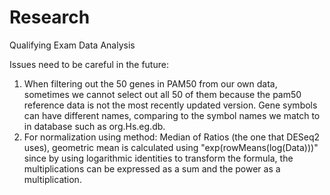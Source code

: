 # Research
Qualifying Exam Data Analysis

Issues need to be careful in the future:
1. When filtering out the 50 genes in PAM50 from our own data, sometimes we cannot select out all 50 of them because the pam50 reference data is not the most recently updated version. 
   Gene symbols can have different names, comparing to the symbol names we match to in database such as org.Hs.eg.db.
2. For normalization using method: Median of Ratios (the one that DESeq2 uses), geometric mean is calculated using "exp(rowMeans(log(Data)))" since by using logarithmic identities to transform the formula, the multiplications can be expressed as a sum and the power as a multiplication.
